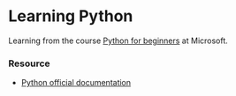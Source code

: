 # Learning Python

Learning from the course [Python for beginners](https://learn.microsoft.com/es-es/training/paths/beginner-python/) at Microsoft.

### Resource

- [Python official documentation](https://www.python.org/doc/)
